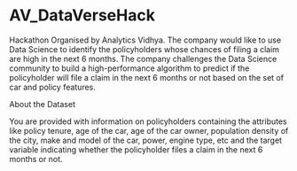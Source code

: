 # AV_DataVerseHack
Hackathon Organised by Analytics Vidhya.
The company would like to use Data Science to identify the policyholders whose chances of filing a claim are high in the next 6 months. The company challenges the Data Science community to build a high-performance algorithm to predict if the policyholder will file a claim in the next 6 months or not based on the set of car and policy features.

About the Dataset



You are provided with information on policyholders containing the attributes like policy tenure, age of the car, age of the car owner, population density of the city, make and model of the car, power, engine type, etc and the target variable indicating whether the policyholder files a claim in the next 6 months or not.

